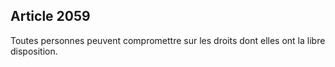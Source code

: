Article 2059
----
Toutes personnes peuvent compromettre sur les droits dont elles ont la libre
disposition.
